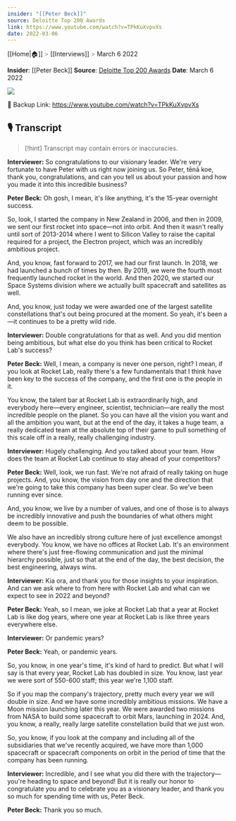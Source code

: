 ```yaml
---
insider: "[[Peter Beck]]"
source: Deloitte Top 200 Awards
link: https://www.youtube.com/watch?v=TPkKuXvpvXs
date: 2022-03-06
---
```

[[Home|🏠]] <span style="color: LightSlateGray">></span> [[Interviews]] <span style="color: LightSlateGray">></span> March 6 2022

**Insider**: [[Peter Beck]]
**Source**: [Deloitte Top 200 Awards](https://www.youtube.com/watch?v=TPkKuXvpvXs)
**Date**: March 6 2022

![](https://www.youtube.com/watch?v=TPkKuXvpvXs)

🔗 Backup Link: https://www.youtube.com/watch?v=TPkKuXvpvXs
## 🎙️ Transcript

>[!hint] Transcript may contain errors or inaccuracies.


**Interviewer:** So congratulations to our visionary leader. We're very fortunate to have Peter with us right now joining us. So Peter, tēnā koe, thank you, congratulations, and can you tell us about your passion and how you made it into this incredible business?

**Peter Beck:** Oh gosh, I mean, it's like anything, it's the 15-year overnight success.

So, look, I started the company in New Zealand in 2006, and then in 2009, we sent our first rocket into space—not into orbit. And then it wasn't really until sort of 2013-2014 where I went to Silicon Valley to raise the capital required for a project, the Electron project, which was an incredibly ambitious project.

And, you know, fast forward to 2017, we had our first launch. In 2018, we had launched a bunch of times by then. By 2019, we were the fourth most frequently launched rocket in the world. And then 2020, we started our Space Systems division where we actually built spacecraft and satellites as well.

And, you know, just today we were awarded one of the largest satellite constellations that's out being procured at the moment. So yeah, it's been a—it continues to be a pretty wild ride.

**Interviewer:** Double congratulations for that as well. And you did mention being ambitious, but what else do you think has been critical to Rocket Lab's success?

**Peter Beck:** Well, I mean, a company is never one person, right? I mean, if you look at Rocket Lab, really there's a few fundamentals that I think have been key to the success of the company, and the first one is the people in it. 

You know, the talent bar at Rocket Lab is extraordinarily high, and everybody here—every engineer, scientist, technician—are really the most incredible people on the planet. So you can have all the vision you want and all the ambition you want, but at the end of the day, it takes a huge team, a really dedicated team at the absolute top of their game to pull something of this scale off in a really, really challenging industry.

**Interviewer:** Hugely challenging. And you talked about your team. How does the team at Rocket Lab continue to stay ahead of your competitors?

**Peter Beck:** Well, look, we run fast. We're not afraid of really taking on huge projects. And, you know, the vision from day one and the direction that we're going to take this company has been super clear. So we've been running ever since.

And, you know, we live by a number of values, and one of those is to always be incredibly innovative and push the boundaries of what others might deem to be possible. 

We also have an incredibly strong culture here of just excellence amongst everybody. You know, we have no offices at Rocket Lab. It's an environment where there's just free-flowing communication and just the minimal hierarchy possible, just so that at the end of the day, the best decision, the best engineering, always wins.

**Interviewer:** Kia ora, and thank you for those insights to your inspiration. And can we ask where to from here with Rocket Lab and what can we expect to see in 2022 and beyond?

**Peter Beck:** Yeah, so I mean, we joke at Rocket Lab that a year at Rocket Lab is like dog years, where one year at Rocket Lab is like three years everywhere else.

**Interviewer:** Or pandemic years?

**Peter Beck:** Yeah, or pandemic years.

So, you know, in one year's time, it's kind of hard to predict. But what I will say is that every year, Rocket Lab has doubled in size. You know, last year we were sort of 550-600 staff; this year we're 1,100 staff.

So if you map the company's trajectory, pretty much every year we will double in size. And we have some incredibly ambitious missions. We have a Moon mission launching later this year. We were awarded two missions from NASA to build some spacecraft to orbit Mars, launching in 2024. And, you know, a really, really large satellite constellation build that we just won.

So, you know, if you look at the company and including all of the subsidiaries that we've recently acquired, we have more than 1,000 spacecraft or spacecraft components on orbit in the period of time that the company has been running.

**Interviewer:** Incredible, and I see what you did there with the trajectory—you're heading to space and beyond! But it is really our honor to congratulate you and to celebrate you as a visionary leader, and thank you so much for spending time with us, Peter Beck.

**Peter Beck:** Thank you so much.